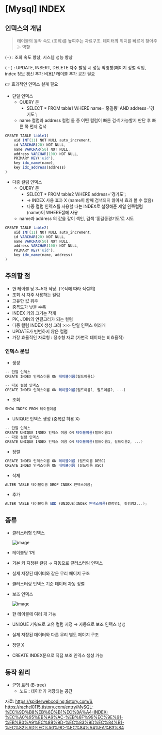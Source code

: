 # [Mysql] INDEX



## 인덱스의 개념

> 테이블의 동작 속도 (조회)를 높여주는 자료구조. 
데이터의 위치를 빠르게 찾아주는 역할
> 

(+) : 조회 속도 향상, 시스템 성능 향상

( - ) : UPDATE, INSERT, DELETE  자주 발생 시 성능 악영향(페이지 정렬 작업, index 정보 갱신 추가 비용)/ 테이블 추가 공간 필요  

👉  효과적인 인덱스 설계 필요

- 단일 인덱스
    - QUERY 문
        - SELECT * FROM table1 WHERE name='홍길동' AND address='경기도';
    - name 컬럼과 address 컬럼 둘 중 어떤 컬럼이 빠른 검색 가능할지 판단 후 빠른 쪽 먼저 검색

```jsx
CREATE TABLE table1(
    uid INT(11) NOT NULL auto_increment,
    id VARCHAR(20) NOT NULL,
    name VARCHAR(50) NOT NULL,
    address VARCHAR(100) NOT NULL,
    PRIMARY KEY('uid'),
    key idx_name(name),
    key idx_address(address)
)
```

- 다중 컬럼 인덱스
    - QUERY 문
        - SELECT * FROM table2 WHERE address='경기도';
        - → INDEX 사용 효과 X (name이 함께 검색되지 않아서 효과 볼 수 없음)
        - 다중 컬럼 인덱스를 사용할 때는 INDEX로 설정해준 제일 왼쪽컬럼 (name)이 WHERE절에 사용
    - name과 address 의 값을 같이 색인, 검색 ‘홍길동경기도’로 시도

```jsx
CREATE TABLE table2(
    uid INT(11) NOT NULL auto_increment,
    id VARCHAR(20) NOT NULL,
    name VARCHAR(50) NOT NULL,
    address VARCHAR(100) NOT NULL,
    PRIMARY KEY('uid'),
    key idx_name(name, address)    
)
```

## 주의할 점

- 한 테이블 당 3~5개 적당.  (목적에 따라 적절히)
- 조회 시 자주 사용하는 컬럼
- 고유한 값 위주
- 중복도가 낮을 수록
- INDEX 키의 크기는 작게
- PK, JOIN의 연결고리가 되는 컬럼
- 다중 컬럼 INDEX 생성 고려 >>> 단일 인덱스 여러개
- UPDATE가 빈번하지 않은 컬럼
- 가장 효율적인 자료형 : 정수형 자료 (가변적 데이터는 비효율적)

### 인덱스 문법

- 생성

```jsx
-- 단일 인덱스
CREATE INDEX 인덱스이름 ON 테이블이름(필드이름1)

-- 다중 컬럼 인덱스
CREATE INDEX 인덱스이름 ON 테이블이름(필드이름1, 필드이름2, ...)
```

- 조회

```jsx
SHOW INDEX FROM 테이블이름
```

- UNIQUE 인덱스 생성 (중복값 허용 X)

```jsx
-- 단일 인덱스
CREATE UNIQUE INDEX 인덱스 이름 ON 테이블이름(필드이름1)
-- 다중 컬럼 인덱스
CREATE UNIQUE INDEX 인덱스 이름 ON 테이블이름(필드이름1, 필드이름2, ...)
```

- 정렬

```jsx
CREATE INDEX 인덱스이름 ON 테이블이름 (필드이름 DESC)
CREATE INDEX 인덱스이름 ON 테이블이름 (필드이름 ASC)
```

- 삭제

```jsx
ALTER TABLE 테이블이름 DROP INDEX 인덱스이름;
```

- 추가

```jsx
ALTER TABLE 테이블이름 ADD (UNIQUE)INDEX 인덱스이름(컬럼명1, 컬럼명2...);
```

## 종류

- 클러스터형 인덱스
  
    ![image](https://github.com/sujinsu/TIL/assets/87465326/e02337b7-f5cf-4f8e-a066-4d0395bee41d)

    
- 테이블당 1개
- 기본 키 지정된 컬럼 → 자동으로 클러스터링 인덱스
- 실제 저장된 데이터와 같은 무리 페이지 구조
- 클러스터링 인덱스 기준 데이터 자동 정렬

- 보조 인덱스
  
    ![image](https://github.com/sujinsu/TIL/assets/87465326/2eaa4681-08b0-4f93-b58f-bdb322fae6e9)

    
- 한 테이블에 여러 개 가능
- UNIQUE 키워드로 고유 컬럼 지정 → 자동으로 보조 인덱스 생성
- 실제 저장된 데이터와 다른 무리 별도 페이지 구조
- 정렬 X
- CREATE INDEX문으로 직접 보조 인덱스 생성 가능

## 동작 원리

- 균형 트리 (B-tree)
    - 노드 : 데이터가 저장되는 공간

자료: https://spiderwebcoding.tistory.com/6, https://rachel0115.tistory.com/entry/MySQL-%EC%9D%B8%EB%8D%B1%EC%8A%A4-INDEX-%EC%A0%95%EB%A6%AC-%EB%8F%99%EC%9E%91-%EB%B0%A9%EC%8B%9D-%EC%83%9D%EC%84%B1-%EC%82%AD%EC%A0%9C-%EC%84%A4%EA%B3%84
